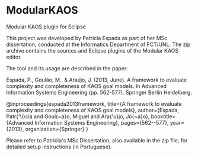 # ModularKAOS
Modular KAOS plugin for Eclipse

This project was developed by Patricia Espada as part of her MSc dissertation, conducted at the Informatics Department of FCT/UNL.
The zip archive contains the sources and Eclipse plugins of the Modular KAOS editor.

The tool and its usage are described in the paper:

Espada, P., Goulão, M., & Araújo, J. (2013, June). A framework to evaluate complexity and completeness of KAOS goal models. In Advanced Information Systems Engineering (pp. 562-577). Springer Berlin Heidelberg.

@inproceedings{espada2013framework,
  title={A framework to evaluate complexity and completeness of KAOS goal models},
  author={Espada, Patr{\'\i}cia and Goul{\~a}o, Miguel and Ara{\'u}jo, Jo{\~a}o},
  booktitle={Advanced Information Systems Engineering},
  pages={562--577},
  year={2013},
  organization={Springer}
}

Please refer to Patricia's MSc Dissertation, also available in the zip file, for detailed setup instructions (in Portuguese).
